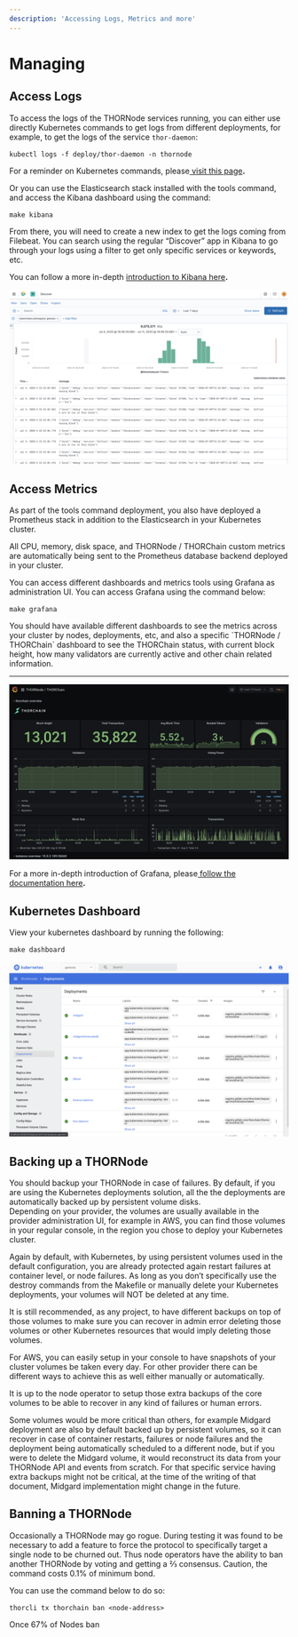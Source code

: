 ```yaml
---
description: 'Accessing Logs, Metrics and more'
---
```


# Managing

## **Access Logs**

To access the logs of the THORNode services running, you can either use directly Kubernetes commands to get logs from different deployments, for example, to get the logs of the service `thor-daemon`:

```text
kubectl logs -f deploy/thor-daemon -n thornode
```

For a reminder on Kubernetes commands, please[ visit this page](https://kubernetes.io/docs/reference/kubectl/cheatsheet/)**.** 

Or you can use the Elasticsearch stack installed with the tools command, and access the Kibana dashboard using the command:

```text
make kibana
```

From there, you will need to create a new index to get the logs coming from Filebeat. You can search using the regular “Discover” app in Kibana to go through your logs using a filter to get only specific services or keywords, etc.

You can follow a more in-depth [introduction to Kibana here](https://www.elastic.co/guide/en/kibana/current/introduction.html)**.**

![Overview of Kibana Logs](../.gitbook/assets/image%20%2812%29.png)

## **Access Metrics**

As part of the tools command deployment, you also have deployed a Prometheus stack in addition to the Elasticsearch in your Kubernetes cluster.

All CPU, memory, disk space, and THORNode / THORChain custom metrics are automatically being sent to the Prometheus database backend deployed in your cluster.

You can access different dashboards and metrics tools using Grafana as administration UI. You can access Grafana using the command below:

```text
make grafana
```

You should have available different dashboards to see the metrics across your cluster by nodes, deployments, etc, and also a specific \`THORNode / THORChain\` dashboard to see the THORChain status, with current block height, how many validators are currently active and other chain related information.  
****

![Example of Grafana Dashboard](../.gitbook/assets/image.png)

For a more in-depth introduction of Grafana, please[ follow the documentation here](https://grafana.com/docs/grafana/latest/getting-started/what-is-grafana/)**.**

## **Kubernetes Dashboard**

View your kubernetes dashboard by running the following:

```text
make dashboard
```

![Kubernetes Dashboard](../.gitbook/assets/image%20%2814%29.png)

## Backing up a THORNode

You should backup your THORNode in case of failures. By default, if you are using the Kubernetes deployments solution, all the the deployments are automatically backed up by persistent volume disks.   
Depending on your provider, the volumes are usually available in the provider administration UI, for example in AWS, you can find those volumes in your regular console, in the region you chose to deploy your Kubernetes cluster.

Again by default, with Kubernetes, by using persistent volumes used in the default configuration, you are already protected again restart failures at container level, or node failures. As long as you don’t specifically use the destroy commands from the Makefile or manually delete your Kubernetes deployments, your volumes will NOT be deleted at any time. 

It is still recommended, as any project, to have different backups on top of those volumes to make sure you can recover in admin error deleting those volumes or other Kubernetes resources that would imply deleting those volumes. 

For AWS, you can easily setup in your console to have snapshots of your cluster volumes be taken every day. For other provider there can be different ways to achieve this as well either manually or automatically. 

It is up to the node operator to setup those extra backups of the core volumes to be able to recover in any kind of failures or human errors.

Some volumes would be more critical than others, for example Midgard deployment are also by default backed up by persistent volumes, so it can recover in case of container restarts, failures or node failures and the deployment being automatically scheduled to a different node, but if you were to delete the Midgard volume, it would reconstruct its data from your THORNode API and events from scratch. For that specific service having extra backups might not be critical, at the time of the writing of that document, Midgard implementation might change in the future.  
  


## Banning a THORNode

Occasionally a THORNode may go rogue. During testing it was found to be necessary to add a feature to force the protocol to specifically target a single node to be churned out. Thus node operators have the ability to ban another THORNode by voting and getting a ⅔ consensus. Caution, the command costs 0.1% of minimum bond.

You can use the command below to do so:

```text
thorcli tx thorchain ban <node-address>

```

Once 67% of Nodes ban

